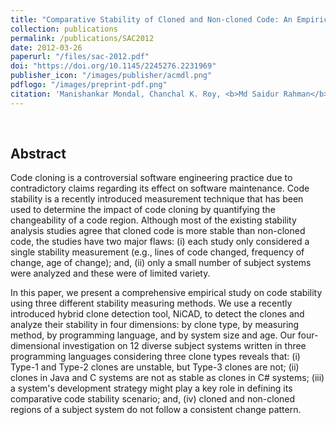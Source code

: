```yaml
---
title: "Comparative Stability of Cloned and Non-cloned Code: An Empirical Study"
collection: publications
permalink: /publications/SAC2012
date: 2012-03-26
paperurl: "/files/sac-2012.pdf"
doi: "https://doi.org/10.1145/2245276.2231969"
publisher_icon: "/images/publisher/acmdl.png"
pdflogo: "/images/preprint-pdf.png"
citation: 'Manishankar Mondal, Chanchal K. Roy, <b>Md Saidur Rahman</b>, Ripon K. Saha, Jens Krinke and Kevin A. Schneider, &quot;Comparative Stability of Cloned and Non-cloned Code: An Empirical Study&quot;, <i>27th ACM Symposium on Applied Computing (<b>ACM SAC</b>)</i> (SE Track), pp. 1227-1234, 2012, Trento, Italy. (<b><span style="color: red;">Best Paper Award</span></b>)' 
---
```

<br> 

## Abstract
Code cloning is a controversial software engineering practice due to contradictory claims regarding its effect on software maintenance. Code stability is a recently introduced measurement technique that has been used to determine the impact of code cloning by quantifying the changeability of a code region. Although most of the existing stability analysis studies agree that cloned code is more stable than non-cloned code, the studies have two major flaws: (i) each study only considered a single stability measurement (e.g., lines of code changed, frequency of change, age of change); and, (ii) only a small number of subject systems were analyzed and these were of limited variety.

In this paper, we present a comprehensive empirical study on code stability using three different stability measuring methods. We use a recently introduced hybrid clone detection tool, NiCAD, to detect the clones and analyze their stability in four dimensions: by clone type, by measuring method, by programming language, and by system size and age. Our four-dimensional investigation on 12 diverse subject systems written in three programming languages considering three clone types reveals that: (i) Type-1 and Type-2 clones are unstable, but Type-3 clones are not; (ii) clones in Java and C systems are not as stable as clones in C# systems; (iii) a system's development strategy might play a key role in defining its comparative code stability scenario; and, (iv) cloned and non-cloned regions of a subject system do not follow a consistent change pattern.